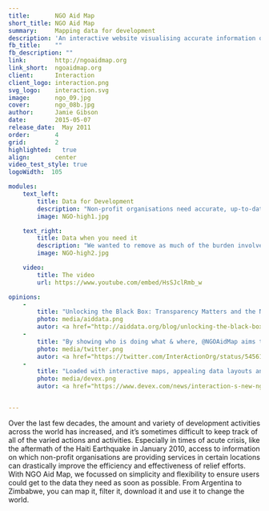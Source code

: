 ```yaml
---
title:       NGO Aid Map
short_title: NGO Aid Map
summary:     Mapping data for development
description: 'An interactive website visualising accurate information on the work of non-profits across the world'
fb_title:    ""
fb_description: ""
link:        http://ngoaidmap.org
link_short:  ngoaidmap.org
client:      Interaction
client_logo: interaction.png
svg_logo:    interaction.svg
image:       ngo_09.jpg
cover:       ngo_08b.jpg
author:      Jamie Gibson
date:        2015-05-07
release_date:  May 2011
order:       4
grid:        2
highlighted:   true
align:       center
video_test_style: true
logoWidth:  105

modules:
    text_left:
        title: Data for Development
        description: "Non-profit organisations need accurate, up-to-date data so they can plan new activities, coordinate existing work and report on what they’ve done. With NGO Aid Map you can quickly find out which activities are happening in a particular sector or geographic area." 
        image: NGO-high1.jpg

    text_right:
        title: Data when you need it 
        description: "We wanted to remove as much of the burden involved in finding, entering or updating data as possible, to make the process quick and easy. This is especially important when trying to mobilise emergency responses: NGO Aid Map was used in Haiti after the 2010 earthquake and recently in the Horn of Africa." 
        image: NGO-high2.jpg

    video:
        title: The video
        url: https://www.youtube.com/embed/HsSJclRmb_w

opinions:
    -
        title: "Unlocking the Black Box: Transparency Matters and the NGO Aid Map"
        photo: media/aiddata.png
        autor: <a href="http://aiddata.org/blog/unlocking-the-black-box-transparency-matters-and-the-ngo-aid-map"> Harsh Desai and Dan Kent, AidData</a>
    -
        title: "By showing who is doing what & where, @NGOAidMap aims to help #NGOs make smarter decisions:"
        photo: media/twitter.png
        autor: <a href="https://twitter.com/InterActionOrg/status/545610446204465153">InterAction</a>
    -
        title: "Loaded with interactive maps, appealing data layouts and rich multimedia, NGO Aid Map serves as an information hub for a broad spectrum of audiences"
        photo: media/devex.png
        autor: <a href="https://www.devex.com/news/interaction-s-new-ngo-aid-maap-74491">Sivaram Ramachandran</a>


---
```

Over the last few decades, the amount and variety of development activities across the world has increased, and it’s sometimes difficult to keep track of all of the varied actions and activities. Especially in times of acute crisis, like the aftermath of the Haiti Earthquake in January 2010, access to information on which non-profit organisations are providing services in certain locations can drastically improve the efficiency and effectiveness of relief efforts. With NGO Aid Map, we focussed on simplicity and flexibility to ensure users could get to the data they need as soon as possible. From Argentina to Zimbabwe, you can map it, filter it, download it and use it to change the world. 
